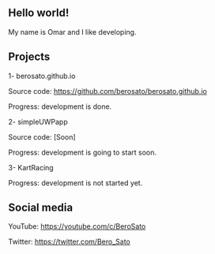 ## Hello world!
My name is Omar and I like developing.
## Projects 
1- berosato.github.io 

Source code: https://github.com/berosato/berosato.github.io

Progress: development is done.

2- simpleUWPapp

Source code: [Soon]

Progress: development is going to start soon.

3- KartRacing

Progress: development is not started yet.
## Social media
YouTube: https://youtube.com/c/BeroSato

Twitter: https://twitter.com/Bero_Sato
